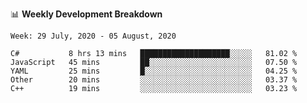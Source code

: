 📊 **Weekly Development Breakdown**
<!--START_SECTION:waka-->
```text
Week: 29 July, 2020 - 05 August, 2020

C#           8 hrs 13 mins   ████████████████████░░░░░   81.02 % 
JavaScript   45 mins         ██░░░░░░░░░░░░░░░░░░░░░░░   07.50 % 
YAML         25 mins         █░░░░░░░░░░░░░░░░░░░░░░░░   04.25 % 
Other        20 mins         ░░░░░░░░░░░░░░░░░░░░░░░░░   03.37 % 
C++          19 mins         ░░░░░░░░░░░░░░░░░░░░░░░░░   03.23 %
```
<!--END_SECTION:waka-->
